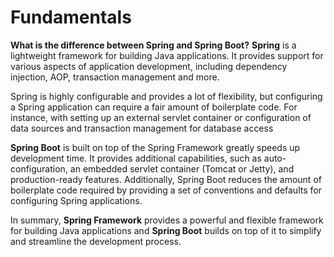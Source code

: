 # Fundamentals
**What is the difference between Spring and Spring Boot?**
**Spring** is a lightweight framework for building Java applications. It provides support for various aspects of application development, including dependency injection, AOP, transaction management and more.

Spring is highly configurable and provides a lot of flexibility, but configuring a Spring application can require a fair amount of boilerplate code. For instance, with setting up an external servlet container or configuration of data sources and transaction management for database access

**Spring Boot** is built on top of the Spring Framework greatly speeds up development time. It provides additional capabilities, such as auto-configuration, an embedded servlet container (Tomcat or Jetty), and production-ready features. Additionally, Spring Boot reduces the amount of boilerplate code required by providing a set of conventions and defaults for configuring Spring applications.

In summary, **Spring Framework** provides a powerful and flexible framework for building Java applications and **Spring Boot** builds on top of it to simplify and streamline the development process.